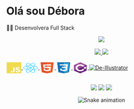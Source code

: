 # Olá sou Débora

👩‍💻 Desenvolvera Full Stack

<div
<p align="center">
<img src="http://img.shields.io/static/v1?label=STATUS&message=EM%20DESENVOLVIMENTO&color=GREEN&style=for-the-badge"/>
</p>
</div>

<div align="center">
  <a href="https://github.com/Lolisdu">
  <img height="180em" src="https://github-readme-stats.vercel.app/api?username=lolisdu&show_icons=true&theme=dracula&include_all_commits=true&count_private=true"/>
  <img height="180em" src="https://github-readme-stats.vercel.app/api/top-langs/?username=lolisdu&layout=compact&langs_count=7&theme=dracula"/>
    
</div>
<div style="display: inline_block"><br>
  <img align="center" alt="De-Js" height="30" width="40" src="https://raw.githubusercontent.com/devicons/devicon/master/icons/javascript/javascript-plain.svg">
  <img align="center" alt="De-React" height="30" width="40" src="https://raw.githubusercontent.com/devicons/devicon/master/icons/react/react-original.svg">
  <img align="center" alt="De-HTML" height="30" width="40" src="https://raw.githubusercontent.com/devicons/devicon/master/icons/html5/html5-original.svg">
  <img align="center" alt="De-CSS" height="30" width="40" src="https://raw.githubusercontent.com/devicons/devicon/master/icons/css3/css3-original.svg">
   <img align="center" alt="De-Csharp" height="30" width="40" src="https://raw.githubusercontent.com/devicons/devicon/master/icons/csharp/csharp-original.svg">
   <img align="center" alt="De-Illustrator" height="30" width="40" src="https://cdn.jsdelivr.net/gh/devicons/devicon/icons/illustrator/illustrator-plain.svg" />
  
  
</div>
  
  ##

  <div align="center"> 
<a href="https://instagram.com/eu.deborah.h" target="_blank"><img src="https://img.shields.io/badge/-Instagram-%23E4405F?style=for-the-badge&logo=instagram&logoColor=white" target="_blank"></a>
 <a href="https://discord.gg/Débora#9331" target="_blank"><img src="https://img.shields.io/badge/Discord-7289DA?style=for-the-badge&logo=discord&logoColor=white" target="_blank"></a> 
  <a href="https://www.linkedin.com/in/débora-pereira-de-oliveira-063953198/" target="_blank"><img src="https://img.shields.io/badge/-LinkedIn-%230077B5?style=for-the-badge&logo=linkedin&logoColor=white" target="_blank"></a> 
 
  ![Snake animation](https://github.com/lolisdu/lolisdu/blob/output/github-contribution-grid-snake.svg)
 
</div>



